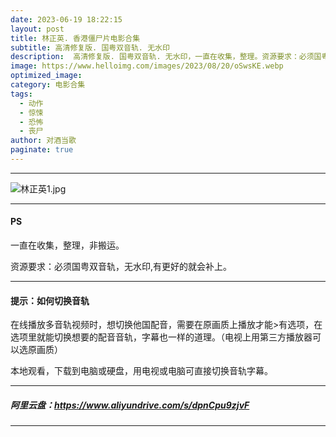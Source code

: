```yaml
---
date: 2023-06-19 18:22:15
layout: post
title: 林正英. 香港僵尸片电影合集
subtitle: 高清修复版. 国粤双音轨. 无水印
description:  高清修复版. 国粤双音轨. 无水印，一直在收集，整理。资源要求：必须国粤双音轨，无水印，1080P高清。有更好的就会补上...
image: https://www.helloimg.com/images/2023/08/20/oSwsKE.webp
optimized_image: 
category: 电影合集
tags:
  - 动作
  - 惊悚
  - 恐怖
  - 丧尸
author: 对酒当歌
paginate: true
---
```


---

![林正英1.jpg](https://www.helloimg.com/images/2023/08/20/oSw4oY.webp)

---

#### PS

一直在收集，整理，非搬运。  

资源要求：必须国粤双音轨，无水印,有更好的就会补上。  

---

#### 提示：如何切换音轨

在线播放多音轨视频时，想切换他国配音，需要在原画质上播放才能>有选项，在选项里就能切换想要的配音音轨，字幕也一样的道理。（电视上用第三方播放器可以选原画质）

本地观看，下载到电脑或硬盘，用电视或电脑可直接切换音轨字幕。

---

##### 阿里云盘：<https://www.aliyundrive.com/s/dpnCpu9zjvF>

---
